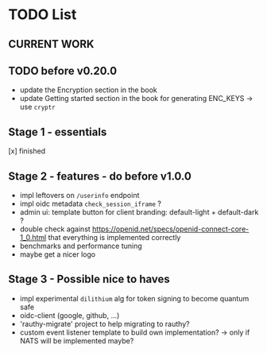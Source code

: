 # TODO List

## CURRENT WORK

## TODO before v0.20.0

- update the Encryption section in the book
- update Getting started section in the book for generating ENC_KEYS -> use `cryptr` 

## Stage 1 - essentials

[x] finished

## Stage 2 - features - do before v1.0.0

- impl leftovers on `/userinfo` endpoint
- impl oidc metadata `check_session_iframe` ?
- admin ui: template button for client branding: default-light + default-dark ?
- double check against https://openid.net/specs/openid-connect-core-1_0.html that everything is implemented correctly
- benchmarks and performance tuning
- maybe get a nicer logo

## Stage 3 - Possible nice to haves

- impl experimental `dilithium` alg for token signing to become quantum safe 
- oidc-client (google, github, ...)
- 'rauthy-migrate' project to help migrating to rauthy?
- custom event listener template to build own implementation? -> only if NATS will be implemented maybe?
